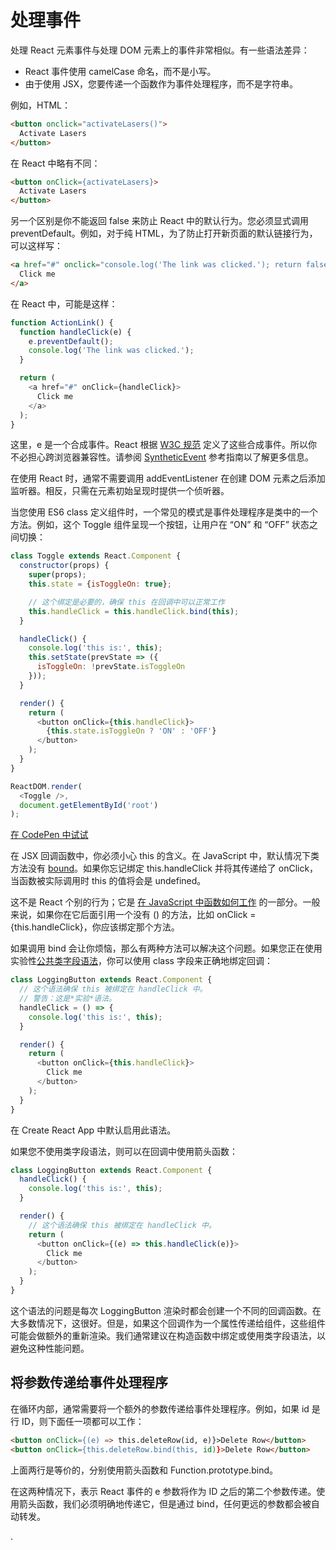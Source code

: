 # 处理事件

处理 React 元素事件与处理 DOM 元素上的事件非常相似。有一些语法差异：

- React 事件使用 camelCase 命名，而不是小写。
- 由于使用 JSX，您要传递一个函数作为事件处理程序，而不是字符串。

例如，HTML：

```html
<button onclick="activateLasers()">
  Activate Lasers
</button>
```

在 React 中略有不同：

```html
<button onClick={activateLasers}>
  Activate Lasers
</button>
```

另一个区别是你不能返回 false 来防止 React 中的默认行为。您必须显式调用 preventDefault。例如，对于纯 HTML，为了防止打开新页面的默认链接行为，可以这样写：

```html
<a href="#" onclick="console.log('The link was clicked.'); return false">
  Click me
</a>
```

在 React 中，可能是这样：

```js
function ActionLink() {
  function handleClick(e) {
    e.preventDefault();
    console.log('The link was clicked.');
  }

  return (
    <a href="#" onClick={handleClick}>
      Click me
    </a>
  );
}
```

这里，e 是一个合成事件。React 根据 [W3C 规范](https://www.w3.org/TR/DOM-Level-3-Events/) 定义了这些合成事件。所以你不必担心跨浏览器兼容性。请参阅 [SyntheticEvent](https://reactjs.org/docs/events.html) 参考指南以了解更多信息。

在使用 React 时，通常不需要调用 addEventListener 在创建 DOM 元素之后添加监听器。相反，只需在元素初始呈现时提供一个侦听器。

当您使用 ES6 class 定义组件时，一个常见的模式是事件处理程序是类中的一个方法。例如，这个 Toggle 组件呈现一个按钮，让用户在 “ON” 和 “OFF” 状态之间切换：

```js
class Toggle extends React.Component {
  constructor(props) {
    super(props);
    this.state = {isToggleOn: true};

    // 这个绑定是必要的，确保 this 在回调中可以正常工作
    this.handleClick = this.handleClick.bind(this);
  }

  handleClick() {
    console.log('this is:', this);
    this.setState(prevState => ({
      isToggleOn: !prevState.isToggleOn
    }));
  }

  render() {
    return (
      <button onClick={this.handleClick}>
        {this.state.isToggleOn ? 'ON' : 'OFF'}
      </button>
    );
  }
}

ReactDOM.render(
  <Toggle />,
  document.getElementById('root')
);
```

[在 CodePen 中试试](http://codepen.io/gaearon/pen/xEmzGg?editors=0010)

在 JSX 回调函数中，你必须小心 this 的含义。在 JavaScript 中，默认情况下类方法没有 [bound](https://developer.mozilla.org/en/docs/Web/JavaScript/Reference/Global_objects/Function/bind)。如果你忘记绑定 this.handleClick 并将其传递给了 onClick，当函数被实际调用时 this 的值将会是 undefined。

这不是 React 个别的行为；它是 [在 JavaScript 中函数如何工作](https://www.smashingmagazine.com/2014/01/understanding-javascript-function-prototype-bind/) 的一部分。一般来说，如果你在它后面引用一个没有 () 的方法，比如 onClick = {this.handleClick}，你应该绑定那个方法。

如果调用 bind 会让你烦恼，那么有两种方法可以解决这个问题。如果您正在使用实验性[公共类字段语法](https://babeljs.io/docs/plugins/transform-class-properties/)，你可以使用 class 字段来正确地绑定回调：

```js
class LoggingButton extends React.Component {
  // 这个语法确保 this 被绑定在 handleClick 中。
  // 警告：这是*实验*语法。
  handleClick = () => {
    console.log('this is:', this);
  }

  render() {
    return (
      <button onClick={this.handleClick}>
        Click me
      </button>
    );
  }
}
```

在 Create React App 中默认启用此语法。

如果您不使用类字段语法，则可以在回调中使用箭头函数：

```js
class LoggingButton extends React.Component {
  handleClick() {
    console.log('this is:', this);
  }

  render() {
    // 这个语法确保 this 被绑定在 handleClick 中。
    return (
      <button onClick={(e) => this.handleClick(e)}>
        Click me
      </button>
    );
  }
}
```

这个语法的问题是每次 LoggingButton 渲染时都会创建一个不同的回调函数。在大多数情况下，这很好。但是，如果这个回调作为一个属性传递给组件，这些组件可能会做额外的重新渲染。我们通常建议在构造函数中绑定或使用类字段语法，以避免这种性能问题。



## 将参数传递给事件处理程序

在循环内部，通常需要将一个额外的参数传递给事件处理程序。例如，如果 id 是行 ID，则下面任一项都可以工作：

```html
<button onClick={(e) => this.deleteRow(id, e)}>Delete Row</button>
<button onClick={this.deleteRow.bind(this, id)}>Delete Row</button>
```

上面两行是等价的，分别使用箭头函数和 Function.prototype.bind。

在这两种情况下，表示 React 事件的 e 参数将作为 ID 之后的第二个参数传递。使用箭头函数，我们必须明确地传递它，但是通过 bind，任何更远的参数都会被自动转发。





























.
